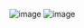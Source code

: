 ![image](https://github.com/DAD609/LeetCode_SQL/assets/67281187/f89c0d1f-a9e5-4cd4-8b01-0ddbf91bd82c)
![image](https://github.com/DAD609/LeetCode_SQL/assets/67281187/0bd95adf-af22-4c20-886a-b775c83e1a96)
